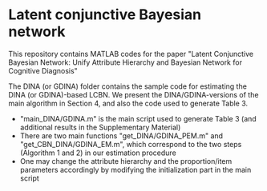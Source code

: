 # Latent conjunctive Bayesian network
This repository contains MATLAB codes for the paper "Latent Conjunctive Bayesian Network: Unify Attribute Hierarchy and Bayesian Network for Cognitive Diagnosis"

The DINA (or GDINA) folder contains the sample code for estimating the DINA (or GDINA)-based LCBN. We present the DINA/GDINA-versions of the main algorithm in Section 4, and also the code used to generate Table 3.
- "main_DINA/GDINA.m" is the main script used to generate Table 3 (and additional results in the Supplementary Material)
- There are two main functions "get_DINA/GDINA_PEM.m" and "get_CBN_DINA/GDINA_EM.m", which correspond to the two steps (Algorithm 1 and 2) in our estimation procedure
- One may change the attribute hierarchy and the proportion/item parameters accordingly by modifying the initialization part in the main script
